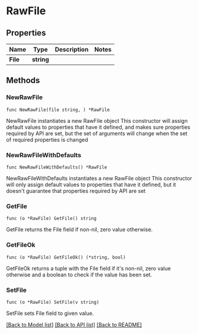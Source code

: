 # RawFile

## Properties

Name | Type | Description | Notes
------------ | ------------- | ------------- | -------------
**File** | **string** |  | 

## Methods

### NewRawFile

`func NewRawFile(file string, ) *RawFile`

NewRawFile instantiates a new RawFile object
This constructor will assign default values to properties that have it defined,
and makes sure properties required by API are set, but the set of arguments
will change when the set of required properties is changed

### NewRawFileWithDefaults

`func NewRawFileWithDefaults() *RawFile`

NewRawFileWithDefaults instantiates a new RawFile object
This constructor will only assign default values to properties that have it defined,
but it doesn't guarantee that properties required by API are set

### GetFile

`func (o *RawFile) GetFile() string`

GetFile returns the File field if non-nil, zero value otherwise.

### GetFileOk

`func (o *RawFile) GetFileOk() (*string, bool)`

GetFileOk returns a tuple with the File field if it's non-nil, zero value otherwise
and a boolean to check if the value has been set.

### SetFile

`func (o *RawFile) SetFile(v string)`

SetFile sets File field to given value.



[[Back to Model list]](../README.md#documentation-for-models) [[Back to API list]](../README.md#documentation-for-api-endpoints) [[Back to README]](../README.md)


